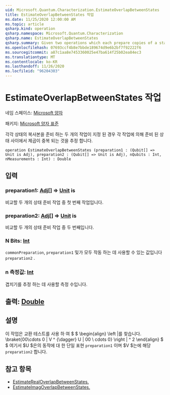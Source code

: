 ```yaml
---
uid: Microsoft.Quantum.Characterization.EstimateOverlapBetweenStates
title: EstimateOverlapBetweenStates 작업
ms.date: 11/25/2020 12:00:00 AM
ms.topic: article
qsharp.kind: operation
qsharp.namespace: Microsoft.Quantum.Characterization
qsharp.name: EstimateOverlapBetweenStates
qsharp.summary: Given two operations which each prepare copies of a state, estimates the squared overlap between the states prepared by each operation.
ms.openlocfilehash: 07693ccf4b8e7bbde189674d9e6b2bf7f92222f6
ms.sourcegitcommit: a87c1aa8e7453360025e47ba614f25b02ea84ec3
ms.translationtype: MT
ms.contentlocale: ko-KR
ms.lasthandoff: 11/26/2020
ms.locfileid: "96204303"
---
```

# <a name="estimateoverlapbetweenstates-operation"></a>EstimateOverlapBetweenStates 작업

네임 스페이스: [Microsoft 양자](xref:Microsoft.Quantum.Characterization)

패키지: [Microsoft 양자 표준](https://nuget.org/packages/Microsoft.Quantum.Standard)


각각 상태의 복사본을 준비 하는 두 개의 작업이 지정 된 경우 각 작업에 의해 준비 된 상태 사이에서 제곱이 중복 되는 것을 추정 합니다.

```qsharp
operation EstimateOverlapBetweenStates (preparation1 : (Qubit[] => Unit is Adj), preparation2 : (Qubit[] => Unit is Adj), nQubits : Int, nMeasurements : Int) : Double
```


## <a name="input"></a>입력

### <a name="preparation1--qubit--unit--is-adj"></a>preparation1: [Adj](xref:microsoft.quantum.lang-ref.qubit)[] => [Unit](xref:microsoft.quantum.lang-ref.unit)  is

비교할 두 개의 상태 준비 작업 중 첫 번째 작업입니다.


### <a name="preparation2--qubit--unit--is-adj"></a>preparation2: [Adj](xref:microsoft.quantum.lang-ref.qubit)[] => [Unit](xref:microsoft.quantum.lang-ref.unit)  is

비교할 두 개의 상태 준비 작업 중 두 번째입니다.


### <a name="nqubits--int"></a>N Bits: [Int](xref:microsoft.quantum.lang-ref.int)

`commonPreparation`, `preparation1` 및가 모두 작동 하는 데 사용할 수 있는 값입니다 `preparation2` .


### <a name="nmeasurements--int"></a>n 측정값: [Int](xref:microsoft.quantum.lang-ref.int)

겹치기를 추정 하는 데 사용할 측정 수입니다.



## <a name="output--double"></a>출력: [Double](xref:microsoft.quantum.lang-ref.double)



## <a name="remarks"></a>설명

이 작업은 교환 테스트를 사용 하 여 $ $ \begin{align} \left |를 찾습니다. \braket{00\cdots 0 | V ^ {\dagger} U | 00 \ cdots 0} \right | ^ 2 \end{align} $ $ 여기서 $U $은의 동작에 대 한 단일 표현 `preparation1` 이며 $V $는에 해당 `preparation2` 합니다.

## <a name="see-also"></a>참고 항목

- [EstimateRealOverlapBetweenStates.](xref:Microsoft.Quantum.Characterization.EstimateRealOverlapBetweenStates)
- [EstimateImagOverlapBetweenStates.](xref:Microsoft.Quantum.Characterization.EstimateImagOverlapBetweenStates)